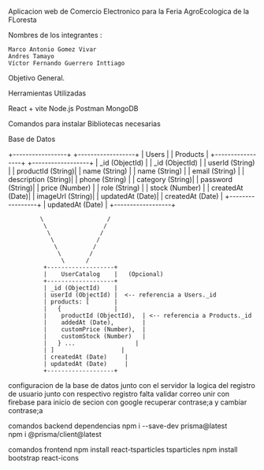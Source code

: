 Aplicacion web de Comercio Electronico para la Feria AgroEcologica de la FLoresta


Nombres de los integrantes : 

    Marco Antonio Gomez Vivar
    Andres Tamayo 
    Víctor Fernando Guerrero Inttiago

Objetivo General.



Herramientas Utilizadas 

React + vite 
Node.js
Postman 
MongoDB

Comandos para instalar Bibliotecas necesarias



Base de Datos 

+-----------------+        +------------------+
|     Users       |        |     Products     |
+-----------------+        +------------------+
| _id (ObjectId)  |        | _id (ObjectId)   |
| userId (String) |        | productId (String)|
| name (String)   |        | name (String)    |
| email (String)  |        | description (String)|
| phone (String)  |        | category (String)|
| password (String)|       | price (Number)   |
| role (String)   |        | stock (Number)   |
| createdAt (Date)|        | imageUrl (String)|
| updatedAt (Date)|        | createdAt (Date) |
+-----------------+        | updatedAt (Date) |
                           +------------------+

             \                  /
              \                /
               \              /
                \            /
                 \          /
                  \        /
                   \      /
              +-------------------+
              |    UserCatalog    |   (Opcional)
              +-------------------+
              | _id (ObjectId)    |
              | userId (ObjectId) |  <-- referencia a Users._id
              | products: [       |  
              |   {               |
              |    productId (ObjectId),  | <-- referencia a Products._id
              |    addedAt (Date),        |
              |    customPrice (Number),  |
              |    customStock (Number)   |
              |   } ...                 |
              | ]                   |
              | createdAt (Date)     |
              | updatedAt (Date)     |
              +-------------------+



configuracion de la base de datos junto con el servidor la logica del registro de usuario junto con respectivo registro 
falta validar correo 
unir con firebase para inicio de secion con google 
recuperar contrase;a 
y cambiar contrase;a


comandos backend dependencias
 npm i --save-dev prisma@latest      
 npm i @prisma/client@latest

comandos frontend
npm install react-tsparticles tsparticles
npm install bootstrap react-icons
